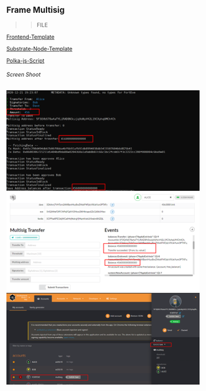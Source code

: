 ## Frame Multisig

>> FILE

[Frontend-Template](./Frontend)

[Substrate-Node-Template](./substrate-node-template)

[Polka-js-Script](./polkajs-script)

###### Screen Shoot
<img src="./ss3.png">
<img src="./ss1.png">
<img src="./ss2.png">
